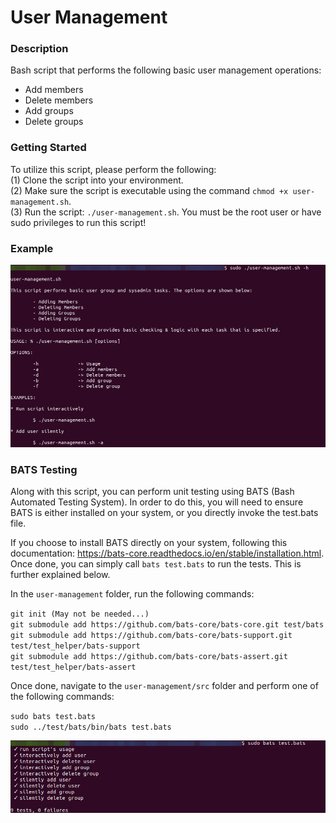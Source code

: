 # User Management

### Description
Bash script that performs the following basic user management operations:

  - Add members
  - Delete members
  - Add groups
  - Delete groups

### Getting Started
To utilize this script, please perform the following:\
(1) Clone the script into your environment.\
(2) Make sure the script is executable using the command `chmod +x user-management.sh`.\
(3) Run the script: `./user-management.sh`. You must be the root user or have sudo privileges to run this script!

### Example
![User Management Script Example](https://github.com/markusewalker/Misc-Bash-Scripts/blob/master/user-management/example.jpg)

### BATS Testing
Along with this script, you can perform unit testing using BATS (Bash Automated Testing System). In order to do this, you will need to ensure BATS is either installed on your system, or you directly invoke the test.bats file.

If you choose to install BATS directly on your system, following this documentation: https://bats-core.readthedocs.io/en/stable/installation.html. Once done, you can simply call `bats test.bats` to run the tests. This is further explained below.

In the `user-management` folder, run the following commands:

`git init (May not be needed...)` \
`git submodule add https://github.com/bats-core/bats-core.git test/bats` \
`git submodule add https://github.com/bats-core/bats-support.git test/test_helper/bats-support` \
`git submodule add https://github.com/bats-core/bats-assert.git test/test_helper/bats-assert`

Once done, navigate to the `user-management/src` folder and perform one of the following commands:

`sudo bats test.bats` \
`sudo ../test/bats/bin/bats test.bats`

![BATS Testing Result](https://github.com/markusewalker/Misc-Bash-Scripts/blob/master/user-management/bats.jpg)

